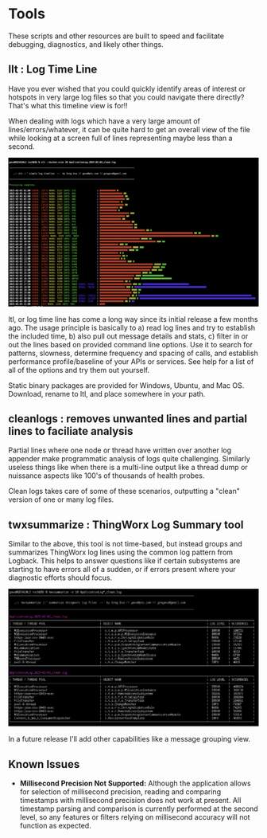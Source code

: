# Tools

These scripts and other resources are built to speed and facilitate debugging, diagnostics, and likely other things.

## llt : Log Time Line

Have you ever wished that you could quickly identify areas of interest or hotspots in very large log files so that you could navigate there directly?  That's what this timeline view is for!!

When dealing with logs which have a very large amount of lines/errors/whatever, it can be quite hard to get an overall view of the file while looking at a screen full of lines representing maybe less than a second.

![ltl](images/slt-30minutewindows.png)

ltl, or log time line has come a long way since its initial release a few months ago.  The usage principle is basically to a) read log lines and try to establish the included time, b) also pull out message details and stats, c) filter in or out the lines based on provided command line options.  Use it to search for patterns, slowness, determine frequency and spacing of calls, and establish performance profile/baseline of your APIs or services.  See help for a list of all of the options and try them out yourself.

Static binary packages are provided for Windows, Ubuntu, and Mac OS.  Download, rename to ltl, and place somewhere in your path.

## cleanlogs : removes unwanted lines and partial lines to faciliate analysis

Partial lines where one node or thread have written over another log appender make programmatic analysis of logs quite challenging.  Similarly useless things like when there is a multi-line output like a thread dump or nuissance aspects like 100's of thousands of health probes.

Clean logs takes care of some of these scenarios, outputting a "clean" version of one or many log files.

## twxsummarize : ThingWorx Log Summary tool

Similar to the above, this tool is not time-based, but instead groups and summarizes ThingWorx log lines using the common log pattern from Logback.  This helps to answer questions like if certain subsystems are starting to have errors all of a sudden, or if errors present where your diagnostic efforts should focus.

![twxsummarize](images/twxsummarize-10lines-2files.png)

In a future release I'll add other capabilities like a message grouping view.

## Known Issues

- **Millisecond Precision Not Supported:**
  Although the application allows for selection of millisecond precision, reading and comparing timestamps with millisecond precision does not work at present. All timestamp parsing and comparison is currently performed at the second level, so any features or filters relying on millisecond accuracy will not function as expected.

